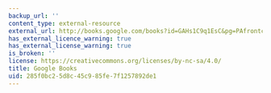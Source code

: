 ```yaml
---
backup_url: ''
content_type: external-resource
external_url: http://books.google.com/books?id=GAHs1C9q1EsC&pg=PAfrontcover
has_external_licence_warning: true
has_external_license_warning: true
is_broken: ''
license: https://creativecommons.org/licenses/by-nc-sa/4.0/
title: Google Books
uid: 285f0bc2-5d8c-45c9-85fe-7f1257892de1
---
```

